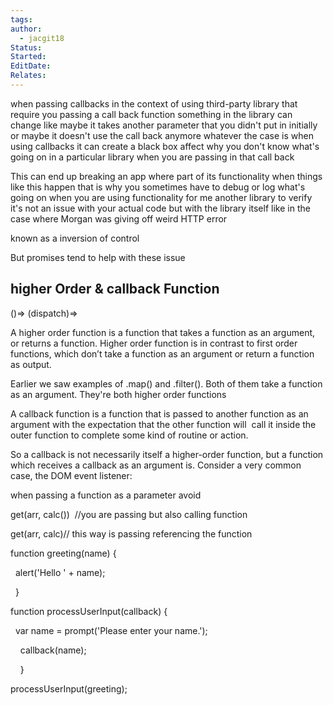 ```yaml
---
tags: 
author:
  - jacgit18
Status: 
Started: 
EditDate: 
Relates:
---
```

  
when passing callbacks in the context of using third-party library that require you passing a call back function something in the library can change like maybe it takes another parameter that you didn't put in initially or maybe it doesn't use the call back anymore whatever the case is when using callbacks it can create a black box affect why you don't know what's going on in a particular library when you are passing in that call back  
  
This can end up breaking an app where part of its functionality when things like this happen that is why you sometimes have to debug or log what's going on when you are using functionality for me another library to verify it's not an issue with your actual code but with the library itself like in the case where Morgan was giving off weird HTTP error  
  
known as a inversion of control  
  
  
But promises tend to help with these issue

## higher Order & callback Function 

()=> (dispatch)=> 

A higher order function is a function that takes a function as an argument, or returns a function. Higher order function is in contrast to first order functions, which don’t take a function as an argument or return a function as output. 

Earlier we saw examples of .map() and .filter(). Both of them take a function as an argument. They're both higher order functions 

A callback function is a function that is passed to another function as an argument with the expectation that the other function will  call it inside the outer function to complete some kind of routine or action. 

So a callback is not necessarily itself a higher-order function, but a function which receives a callback as an argument is. Consider a very common case, the DOM event listener: 

when passing a function as a parameter avoid  

get(arr, calc())  //you are passing but also calling function 

get(arr, calc)// this way is passing referencing the function 

function greeting(name) { 

  alert('Hello ' + name); 

  } 

function processUserInput(callback) { 

  var name = prompt('Please enter your name.'); 

    callback(name); 

    } 

processUserInput(greeting);